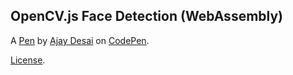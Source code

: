 OpenCV.js Face Detection (WebAssembly)
--------------------------------------


A [Pen](https://codepen.io/ajaymdesai/pen/oagxZX) by [Ajay Desai](https://codepen.io/ajaymdesai) on [CodePen](https://codepen.io).

[License](https://codepen.io/ajaymdesai/pen/oagxZX/license).